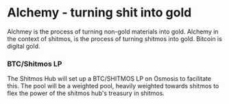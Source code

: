 # Alchemy - turning shit into gold
Alchmey is the process of turning non-gold materials into gold.
Alchemy in the context of shitmos, is the process of turning shitmos into gold.
Bitcoin is digital gold.

### BTC/Shitmos LP
The Shitmos Hub will set up a BTC/SHITMOS LP on Osmosis to facilitate this.
The pool will be a weighted pool, heavily weighted towards shitmos to flex the power of the shitmos hub's treasury in shitmos.

